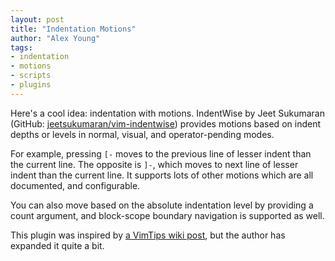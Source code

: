 ```yaml
---
layout: post
title: "Indentation Motions"
author: "Alex Young"
tags: 
- indentation
- motions
- scripts
- plugins
---
```


Here's a cool idea: indentation with motions.  IndentWise by Jeet Sukumaran (GitHub: [jeetsukumaran/vim-indentwise](https://github.com/jeetsukumaran/vim-indentwise)) provides motions based on indent depths or levels in normal, visual, and operator-pending modes.

For example, pressing `[-` moves to the previous line of lesser indent than the current line.  The opposite is `]-`, which moves to next line of lesser indent than the current line.  It supports lots of other motions which are all documented, and configurable.

You can also move based on the absolute indentation level by providing a count argument, and block-scope boundary navigation is supported as well.

This plugin was inspired by [a VimTips wiki post](http://vim.wikia.com/wiki/Move_to_next/previous_line_with_same_indentation), but the author has expanded it quite a bit.
